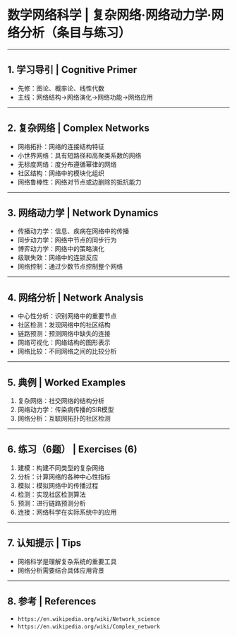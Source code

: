 # 数学网络科学 | 复杂网络·网络动力学·网络分析（条目与练习）

---

## 1. 学习导引 | Cognitive Primer

- 先修：图论、概率论、线性代数
- 主线：网络结构→网络演化→网络功能→网络应用

---

## 2. 复杂网络 | Complex Networks

- 网络拓扑：网络的连接结构特征
- 小世界网络：具有短路径和高聚类系数的网络
- 无标度网络：度分布遵循幂律的网络
- 社区结构：网络中的模块化组织
- 网络鲁棒性：网络对节点或边删除的抵抗能力

---

## 3. 网络动力学 | Network Dynamics

- 传播动力学：信息、疾病在网络中的传播
- 同步动力学：网络中节点的同步行为
- 博弈动力学：网络中的策略演化
- 级联失效：网络中的连锁反应
- 网络控制：通过少数节点控制整个网络

---

## 4. 网络分析 | Network Analysis

- 中心性分析：识别网络中的重要节点
- 社区检测：发现网络中的社区结构
- 链路预测：预测网络中缺失的连接
- 网络可视化：网络结构的图形表示
- 网络比较：不同网络之间的比较分析

---

## 5. 典例 | Worked Examples

1) 复杂网络：社交网络的结构分析
2) 网络动力学：传染病传播的SIR模型
3) 网络分析：互联网拓扑的社区检测

---

## 6. 练习（6题） | Exercises (6)

1) 建模：构建不同类型的复杂网络
2) 分析：计算网络的各种中心性指标
3) 模拟：模拟网络中的传播过程
4) 检测：实现社区检测算法
5) 预测：进行链路预测分析
6) 连接：网络科学在实际系统中的应用

---

## 7. 认知提示 | Tips

- 网络科学是理解复杂系统的重要工具
- 网络分析需要结合具体应用背景

---

## 8. 参考 | References

- `https://en.wikipedia.org/wiki/Network_science`
- `https://en.wikipedia.org/wiki/Complex_network`
